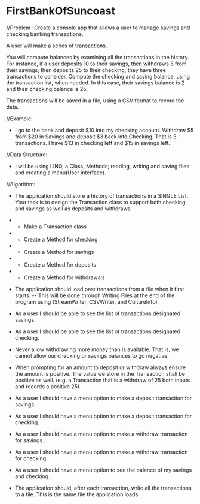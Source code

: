# FirstBankOfSuncoast

//Problem
-Create a console app that allows a user to manage savings and checking banking transactions.

A user will make a series of transactions.

You will compute balances by examining all the transactions in the history. For instance, if a user deposits 10 to their savings, then withdraws 8 from their savings, then deposits 25 to their checking, they have three transactions to consider. Compute the checking and saving balance, using the transaction list, when needed. In this case, their savings balance is 2 and their checking balance is 25.

The transactions will be saved in a file, using a CSV format to record the data.

//Example:

- I go to the bank and deposit $10 into my checking account. Withdraw $5 from $20 in Savings and deposit $3 back into Checking. That is 3 transactions. I have $13 in checking left and $15 in savings left.

//Data Structure:

- I will be using LINQ, a Class, Methods; reading, writing and saving files and creating a menu(User interface).

//Algorithm:

- The application should store a history of transactions in a SINGLE List<Transaction>. Your task is to design the Transaction class to support both checking and savings as well as deposits and withdraws.
- - Make a Transaction class
- - Create a Method for checking
- - Create a Method for savings
- - Create a Method for deposits
- - Create a Method for withdrawals

- The application should load past transactions from a file when it first starts.
  -- This will be done through Writing Files at the end of the program using (StreamWriter, CSVWriter, and CultureInfo)
- As a user I should be able to see the list of transactions designated savings.
- As a user I should be able to see the list of transactions designated checking.
- Never allow withdrawing more money than is available. That is, we cannot allow our checking or savings balances to go negative.
- When prompting for an amount to deposit or withdraw always ensure the amount is positive. The value we store in the Transaction shall be positive as well. (e.g. a Transaction that is a withdraw of 25 both inputs and records a positive 25)
- As a user I should have a menu option to make a deposit transaction for savings.
- As a user I should have a menu option to make a deposit transaction for checking.
- As a user I should have a menu option to make a withdraw transaction for savings.
- As a user I should have a menu option to make a withdraw transaction for checking.
- As a user I should have a menu option to see the balance of my savings and checking.
- The application should, after each transaction, write all the transactions to a file. This is the same file the application loads.
